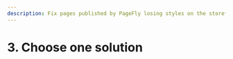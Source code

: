 ```yaml
---
description: Fix pages published by PageFly losing styles on the storefront of a customer.
---
```


# 3. Choose one solution

